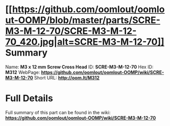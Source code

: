 
[[https://github.com/oomlout/oomlout-OOMP/blob/master/parts/SCRE-M3-M-12-70/SCRE-M3-M-12-70_420.jpg|alt=SCRE-M3-M-12-70]] 
Summary
=================

Name: __M3 x 12 mm Screw Cross Head__
ID: __SCRE-M3-M-12-70__
Hex ID: __M312__
WebPage: __https://github.com/oomlout/oomlout-OOMP/wiki/SCRE-M3-M-12-70__
Short URL: __http://oom.lt/M312__

Full Details
==========================
Full summary of this part can be found in the wiki:   
__https://github.com/oomlout/oomlout-OOMP/wiki/SCRE-M3-M-12-70__   

